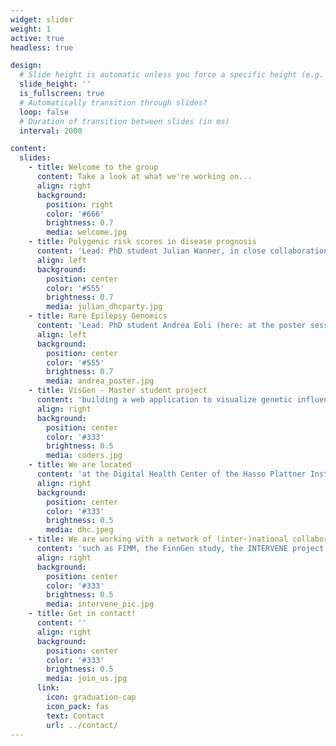 ```yaml
---
widget: slider
weight: 1
active: true
headless: true

design:
  # Slide height is automatic unless you force a specific height (e.g. '400px')
  slide_height: ''
  is_fullscreen: true
  # Automatically transition through slides?
  loop: false
  # Duration of transition between slides (in ms)
  interval: 2000

content:
  slides:
    - title: Welcome to the group
      content: Take a look at what we're working on...
      align: right
      background:
        position: right
        color: '#666'
        brightness: 0.7
        media: welcome.jpg
    - title: Polygenic risk scores in disease prognosis
      content: 'Lead: PhD student Julian Wanner, in close collaboration with the INTERVENE project (funding: Horizon 2020)'
      align: left
      background:
        position: center
        color: '#555'
        brightness: 0.7
        media: julian_dhcparty.jpg
    - title: Rare Epilepsy Genomics
      content: 'Lead: PhD student Andrea Eoli (here: at the poster session of the Digital Health Center 5 year anniversary)'
      align: left
      background:
        position: center
        color: '#555'
        brightness: 0.7
        media: andrea_poster.jpg
    - title: VisGen - Master student project
      content: 'building a web application to visualize genetic influences on disease risk from personal genomic data'
      align: right
      background:
        position: center
        color: '#333'
        brightness: 0.5
        media: coders.jpg
    - title: We are located 
      content: 'at the Digital Health Center of the Hasso Plattner Institute in Potsdam (Germany)'
      align: right
      background:
        position: center
        color: '#333'
        brightness: 0.5
        media: dhc.jpeg
    - title: We are working with a network of (inter-)national collaborators
      content: 'such as FIMM, the FinnGen study, the INTERVENE project (in picture), the Hasso Plattner Institute at Mount Sinai (NY), the University of Leipzig etc.'
      align: right
      background:
        position: center
        color: '#333'
        brightness: 0.5
        media: intervene_pic.jpg
    - title: Get in contact!
      content: ''
      align: right
      background:
        position: center
        color: '#333'
        brightness: 0.5
        media: join_us.jpg
      link:
        icon: graduation-cap
        icon_pack: fas
        text: Contact
        url: ../contact/
---
```

